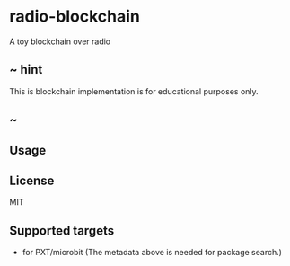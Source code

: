 # radio-blockchain

A toy blockchain over radio

## ~ hint

This is blockchain implementation is for educational purposes only.

## ~


## Usage



## License

MIT

## Supported targets

* for PXT/microbit
(The metadata above is needed for package search.)

